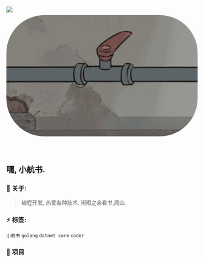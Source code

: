 <!-- 动态打字效果 -->
<h1 align="left">
  <a href="https://liuzhihang.com/">
    <img src="https://readme-typing-svg.herokuapp.com?color=%23000000&lines=小航书|专属于你的编程指南!;Print(%22我们不生产框架,只做框架的粘合剂!%22)">
  </a
</h1>

<!-- 图片 -->
<div align="left" >
  <img order-radius="100px" src="https://github.com/xiaohangshuhub/xiaohangshuhub/blob/main/4.jpeg" style="border-radius: 100px; width: 520px; height: 320px;" />
</div>
<br>

## 嘿, 小航书.

### :eyes: 关于:

> 编程开发, 热爱各种技术, 闲暇之余看书,爬山.

### :zap: 标签:

`小航书` `golang` `dotnet core`   `coder`


### :pushpin: 项目



